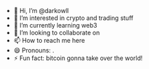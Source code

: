 - 👋 Hi, I’m @darkowll 
- 👀 I’m interested in crypto and trading stuff 
- 🌱 I’m currently learning web3 
- 💞️ I’m looking to collaborate on 
- 📫 How to reach me here 
- 😄 Pronouns: .
- ⚡ Fun fact: bitcoin gonna take over the world!

<!---
darkowll/darkowll is a ✨ special ✨ repository because its `README.md` (this file) appears on your GitHub profile.
You can click the Preview link to take a look at your changes.
--->
